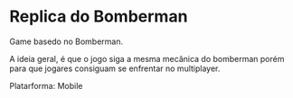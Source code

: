 # Replica do Bomberman

Game basedo no Bomberman.

A ideia geral, é que o jogo siga a mesma mecânica do bomberman porém para que jogares consiguam se enfrentar no multiplayer.

Platarforma: Mobile

